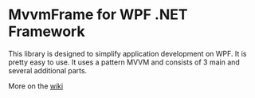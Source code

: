 # MvvmFrame for WPF .NET Framework

This library is designed to simplify application development on WPF.
It is pretty easy to use. It uses a pattern MVVM and consists of 3 main and several additional parts.

More on the [wiki][wiki]

[wiki]: https://github.com/GetcuReone/MvvmFrame.Wpf/wiki "Wiki"
